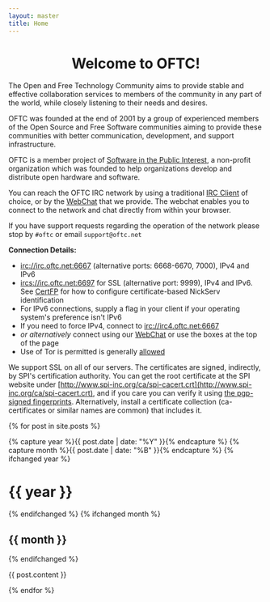 ```yaml
---
layout: master
title: Home
---
```

# <center>Welcome to OFTC!</center> #

The Open and Free Technology Community aims to provide stable and effective
collaboration services to members of the community in any part of the world,
while closely listening to their needs and desires.

OFTC was founded at the end of 2001 by a group of experienced members of the
Open Source and Free Software communities aiming to provide these communities
with better communication, development, and support infrastructure.

OFTC is a member project of [Software in the Public
Interest](http://www.spi-inc.org/), a non-profit organization which was founded
to help organizations develop and distribute open hardware and software.

You can reach the OFTC IRC network by using a traditional [IRC
Client](http://en.wikipedia.org/wiki/List_of_IRC_clients) of choice, or by the
[WebChat](WebChat) that we provide. The webchat enables you to connect to the
network and chat directly from within your browser.

If you have support requests regarding the operation of the network please stop
by `#oftc` or email `support@oftc.net`

**Connection Details:**

 * [irc://irc.oftc.net:6667](irc://irc.oftc.net:6667) (alternative ports: 6668-6670, 7000), IPv4 and IPv6
 * [ircs://irc.oftc.net:6697](ircs://irc.oftc.net:6697) for SSL (alternative port: 9999), IPv4 and IPv6.
   See [CertFP](NickServ/CertFP/) for how to configure certificate-based NickServ identification
 * For IPv6 connections, supply a flag in your client if your operating system's
preference isn't IPv6
 * If you need to force IPv4, connect to
[irc://irc4.oftc.net:6667](irc://irc4.oftc.net:6667)
 * *or alternatively* connect using our [WebChat](WebChat) or use the
boxes at the top of the page
 * Use of Tor is permitted is generally [allowed](/Tor)

We support SSL on all of our servers.  The certificates are signed, indirectly,
by SPI's certification authority.  You can get the root certificate at the SPI
website under
[http://www.spi-inc.org/ca/spi-cacert.crt](http://www.spi-inc.org/ca/spi-cacert.crt),
and if you care you can verify it using [the pgp-signed
fingerprints](http://www.spi-inc.org/ca/spi-cacert.fingerprint.txt).
Alternatively, install a certificate collection (ca-certificates or similar
names are common) that includes it.

<div class='body'>
{% for post in site.posts %}

{% capture year %}{{ post.date | date: "%Y" }}{% endcapture %}
{% capture month %}{{ post.date | date: "%B" }}{% endcapture %}
{% ifchanged year %}<h1>{{ year }}</h1>{% endifchanged %}
{% ifchanged month %}<h2>{{ month }}</h2>{% endifchanged %}

{{ post.content }}

{% endfor %}
</div>
